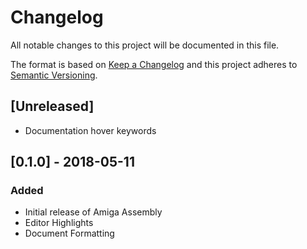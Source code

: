 # Changelog
All notable changes to this project will be documented in this file.

The format is based on [Keep a Changelog](http://keepachangelog.com/en/1.0.0/)
and this project adheres to [Semantic Versioning](http://semver.org/spec/v2.0.0.html).

## [Unreleased]
- Documentation hover keywords

## [0.1.0] - 2018-05-11
### Added
- Initial release of Amiga Assembly
- Editor Highlights
- Document Formatting
